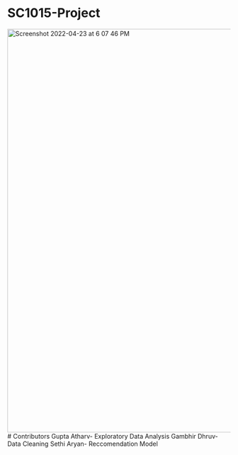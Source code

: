 # SC1015-Project
<img width="911" alt="Screenshot 2022-04-23 at 6 07 46 PM" src="https://user-images.githubusercontent.com/75164918/164890098-d1947605-9bc8-4f67-a3cc-86af9483892b.png">
# Contributors
Gupta Atharv- Exploratory Data Analysis
Gambhir Dhruv- Data Cleaning
Sethi Aryan- Reccomendation Model
